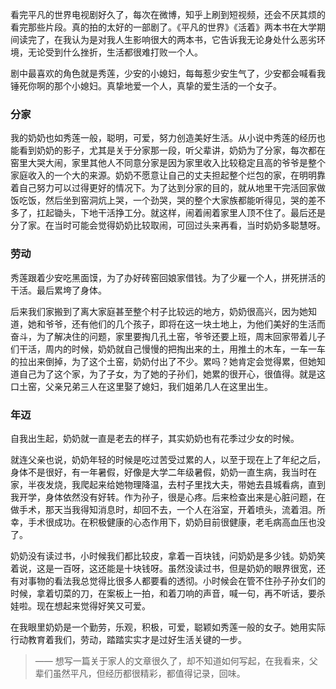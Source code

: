 看完平凡的世界电视剧好久了，每次在微博，知乎上刷到短视频，还会不厌其烦的看完那些片段。真的拍的太好的一部剧了。《平凡的世界》《活着》两本书在大学期间读完了，在我认为是对我人生影响很大的两本书，它告诉我无论身处什么恶劣环境，无论受到什么挫折，生活都很难打败一个人。

剧中最喜欢的角色就是秀莲，少安的小媳妇，每每惹少安生气了，少安都会喊看我锤死你啊的那个小媳妇。真挚地爱一个人，真挚的爱生活的一个女子。

### 分家

我的奶奶也如秀莲一般，聪明，可爱，努力创造美好生活。从小说中秀莲的经历也能看到奶奶的影子，尤其是关于分家那一段，听父辈讲，奶奶为了分家，每次都在窑里大哭大闹，家里其他人不同意分家是因为家里收入比较稳定且高的爷爷是整个家庭收入的一个大的来源。奶奶不愿意让自己的丈夫担起整个烂包的家，在明明靠着自己努力可以过得更好的情况下。为了达到分家的目的，就从地里干完活回家做饭吃饭，然后坐到窑洞炕上哭，一个劲哭，哭的整个大家族都能听得见，哭的差不多了，扛起锄头，下地干活挣工分。就这样，闹着闹着家里人顶不住了。最后还是分了家。在当时可能会觉得奶奶比较取闹，可回过头来再看，当时奶奶多聪慧呀。

### 劳动

秀莲跟着少安吃黑面馍，为了办好砖窑回娘家借钱。为了少雇一个人，拼死拼活的干活。最后累垮了身体。

后来我们家搬到了离大家庭甚至整个村子比较远的地方，奶奶很高兴，因为她知道，她和爷爷，还有他们的几个孩子，即将在这一块土地上，为他们美好的生活而奋斗，为了解决住的问题，家里要掏几孔土窑，爷爷还要上班，周末回家带着儿子们干活，周内的时候，奶奶就自己慢慢的把掏出来的土，用推土的木车，一车一车的拉出来倒掉，为了这个土窑，奶奶付出了不少。累吗？她肯定会觉得累，但她知道自己为了这个家，为了子女，为了她的子孙们，她累的很开心，很值得。就是这口土窑，父亲兄弟三人在这里娶了媳妇，我们姐弟几人在这里出生。

### 年迈

自我出生起，奶奶就一直是老去的样子，其实奶奶也有花季过少女的时候。

就连父亲也说，奶奶年轻的时候是吃过苦受过累的人，以至于现在上了年纪之后，身体不是很好，有一年暑假，好像是大学二年级暑假，奶奶一直生病，我当时在家，半夜发烧，我爬起来给她物理降温，去村子里找大夫，带她去县城看病，直到我开学，身体依然没有好转。作为孙子，很是心疼。后来检查出来是心脏问题，在做手术，那天当我得知消息时，却回不去，一个人在浴室，开着喷头，流着泪。所幸，手术很成功。在积极健康的心态作用下，奶奶目前很健康，老毛病高血压也没了。

奶奶没有读过书，小时候我们都比较皮，拿着一百块钱，问奶奶是多少钱。奶奶笑着说，这是一百呀，这还能是十块钱呀。虽然没读过书，但是奶奶的眼界很宽，还有对事物的看法我总觉得比很多人都要看的透彻。小时候会在管不住孙子孙女们的时候，拿着切菜的刀，在案板上一拍，和着刀响的声音，喊一句，再不听话，要杀娃啦。现在想起来觉得好笑又可爱。


在我眼里奶奶是一个勤劳，乐观，积极，可爱，聪颖如秀莲一般的女子。她用实际行动教育着我们，劳动，踏踏实实才是过好生活关键的一步。



> —— 想写一篇关于家人的文章很久了，却不知道如何写起，在我看来，父辈们虽然平凡，但经历都很精彩，都值得记录，回味。

